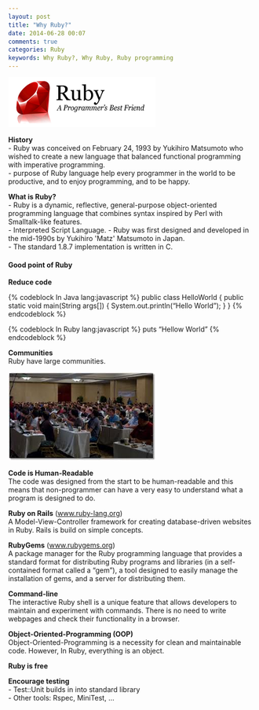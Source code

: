 ```yaml
---
layout: post
title: "Why Ruby?"
date: 2014-06-28 00:07
comments: true
categories: Ruby
keywords: Why Ruby?, Why Ruby, Ruby programming
---
```


<p>
  <img src="/images/logo_ruby.png" />
</p>

<p>
  <strong>History</strong><br/>
  - Ruby was conceived on February 24, 1993 by Yukihiro Matsumoto who wished to create a new language that balanced functional programming with imperative programming.<br/>
  - purpose of Ruby language help every programmer in the world to be productive, and to enjoy programming, and to be happy.
</p>

<p>
  <strong>What is Ruby?</strong><br/>
  - Ruby is a dynamic, reflective, general-purpose object-oriented programming language that combines syntax inspired by Perl with Smalltalk-like features.<br/>
  - Interpreted Script Language.
  - Ruby was first designed and developed in the mid-1990s by Yukihiro 'Matz' Matsumoto in Japan.<br/>
  - The standard 1.8.7 implementation is written in C.
</p>

<h4>Good point of Ruby</h4>

<p>
  <strong>Reduce code</strong>
</p>

{% codeblock In Java lang:javascript %}
public class HelloWorld {
  public static void main(String args[]) {
    System.out.println(“Hello World”);
  }
}
{% endcodeblock %}

{% codeblock In Ruby lang:javascript %}
puts “Hellow World”
{% endcodeblock %}

<p>
  <strong>Communities</strong><br/>
  Ruby have large communities.
</p>

<p>
  <img src="/images/ruby_communities.png" />
</p>

<p>
  <strong>Code is Human-Readable</strong><br/>
  The code was designed from the start to be human-readable and this means that non-programmer can have a very easy to understand what a program is designed to do.
</p>

<p>
  <strong>Ruby on Rails</strong> (<a href="https://www.ruby-lang.org/en/" target="_blank">www.ruby-lang.org</a>)<br/>
  A Model-View-Controller framework for creating database-driven websites in Ruby. Rails is build on simple concepts.
</p>

<p>
  <strong>RubyGems</strong> (<a href="https://rubygems.org/" target="_blank">www.rubygems.org</a>)<br/>
  A package manager for the Ruby programming language that provides a standard format for distributing Ruby programs and libraries (in a self-contained format called a “gem”), a tool designed to easily manage the installation of gems, and a server for distributing them.
</p>

<p>
  <strong>Command-line</strong><br/>
  The interactive Ruby shell is a unique feature that allows developers to maintain and experiment with commands. There is no need to write webpages and check their functionality in a browser. 
</p>

<p>
  <strong>Object-Oriented-Programming (OOP)</strong><br/>
  Object-Oriented-Programming is a necessity for clean and maintainable code. However, In Ruby, everything is an object.
</p>

<p>
  <strong>Ruby is free</strong><br/>
</p>

<p>
  <strong>Encourage testing</strong><br/>
  - Test::Unit builds in into standard library<br/>
  - Other tools: Rspec, MiniTest, ...
</p>